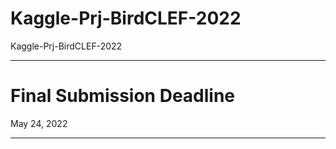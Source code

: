 # Kaggle-Prj-BirdCLEF-2022
Kaggle-Prj-BirdCLEF-2022


-------

# Final Submission Deadline

May 24, 2022



-------

